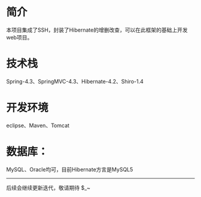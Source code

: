 
# 简介
本项目集成了SSH，封装了Hibernate的增删改查，可以在此框架的基础上开发web项目。

# 技术栈
Spring-4.3、SpringMVC-4.3、Hibernate-4.2、Shiro-1.4

# 开发环境
eclipse、Maven、Tomcat

# 数据库：
MySQL、Oracle均可，目前Hibernate方言是MySQL5


-----------------------------------------------------------------------------------------------------
后续会继续更新迭代，敬请期待 $_~

